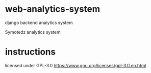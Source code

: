 # web-analytics-system
 django backend analytics system

Symotedz analytics system

# instructions


 licensed under GPL-3.0 https://www.gnu.org/licenses/gpl-3.0.en.html



